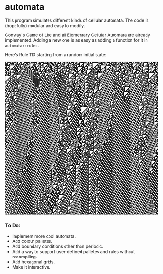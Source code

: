 # automata
This program simulates different kinds of cellular automata. The code is (hopefully) modular and easy to modify.

Conway's Game of Life and all Elementary Cellular Automata are already implemented. Adding a new one is as easy as adding a function for it in `automata::rules`.

Here's Rule 110 starting from a random initial state:

![rule 110](./pictures/rule110.jpg)

### To Do:

* Implement more cool automata.
* Add colour palletes.
* Add boundary conditions other than periodic.
* Add a way to support user-defined palletes and rules without recompiling.
* Add hexagonal grids.
* Make it interactive.
